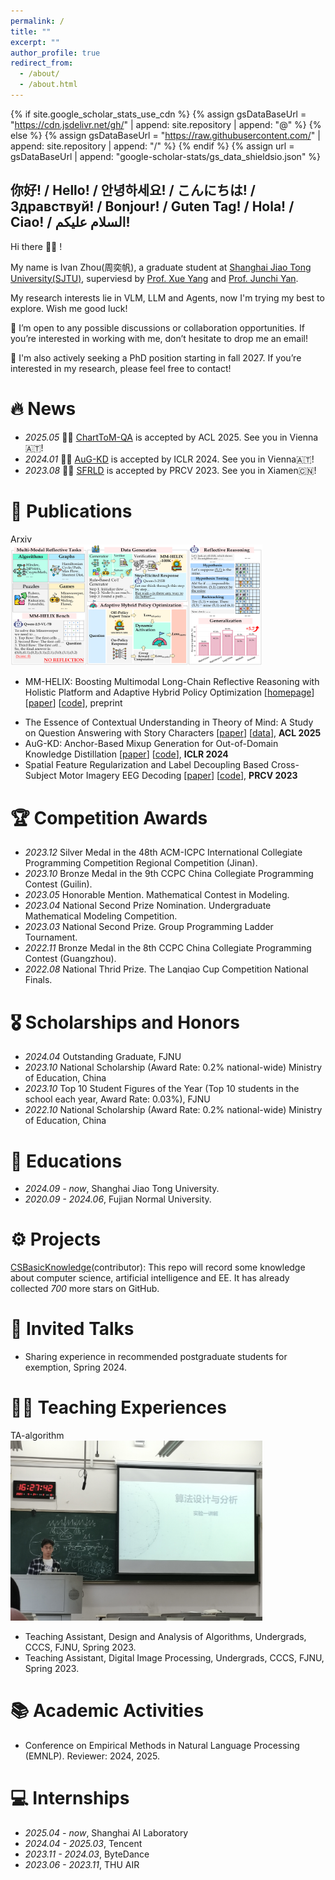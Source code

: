 ```yaml
---
permalink: /
title: ""
excerpt: ""
author_profile: true
redirect_from: 
  - /about/
  - /about.html
---
```


{% if site.google_scholar_stats_use_cdn %}
{% assign gsDataBaseUrl = "https://cdn.jsdelivr.net/gh/" | append: site.repository | append: "@" %}
{% else %}
{% assign gsDataBaseUrl = "https://raw.githubusercontent.com/" | append: site.repository | append: "/" %}
{% endif %}
{% assign url = gsDataBaseUrl | append: "google-scholar-stats/gs_data_shieldsio.json" %}

<span class='anchor' id='about-me'></span>


## 你好! / Hello! / 안녕하세요! / こんにちは! / Здравствуй! / Bonjour! / Guten Tag! / Hola! / Ciao! / السلام عليكم!

Hi there 👋👋 !

My name is Ivan Zhou(周奕帆), a graduate student at [Shanghai Jiao Tong University(SJTU)](https://en.sjtu.edu.cn/), superviesd by [Prof. Xue Yang](https://yangxue0827.github.io/) and [Prof. Junchi Yan](https://thinklab.sjtu.edu.cn/).

My research interests lie in VLM, LLM and Agents, now I'm trying my best to explore. Wish me good luck!

🌟 I’m open to any possible discussions or collaboration opportunities. If you’re interested in working with me, don’t hesitate to drop me an email!

🌟 I'm also actively seeking a PhD position starting in fall 2027. If you’re interested in my research, please feel free to contact!


# 🔥 News
- *2025.05* 🎉🎉 [ChartToM-QA](https://arxiv.org/abs/2501.01705) is accepted by ACL 2025. See you in Vienna🇦🇹!
- *2024.01* 🎉🎉 [AuG-KD](https://openreview.net/forum?id=fcqWJ8JgMR) is accepted by ICLR 2024. See you in Vienna🇦🇹!
- *2023.08* 🎉🎉 [SFRLD](https://link.springer.com/chapter/10.1007/978-981-99-8558-6_34) is accepted by PRCV 2023. See you in Xiamen🇨🇳!

# 📝 Publications 
<div class='paper-box'><div class='paper-box-image'><div><div class="badge">Arxiv</div><img src='images/mm-helix.png' alt="sym" width="80%"></div></div>
<div class='paper-box-text' markdown="1">

- MM-HELIX: Boosting Multimodal Long-Chain Reflective Reasoning with Holistic Platform and Adaptive Hybrid Policy Optimization [[homepage](https://mm-helix.github.io/)] [[paper](https://arxiv.org/abs/2510.08540)] 
 [[code](https://github.com/PhoenixZ810/MM-HELIX)], preprint

</div>
</div>

- The Essence of Contextual Understanding in Theory of Mind: A Study on Question Answering with Story Characters [[paper](https://arxiv.org/abs/2501.01705)] [[data](https://huggingface.co/datasets/ZeroXeno/CharToM-QA)], **ACL 2025**
- AuG-KD: Anchor-Based Mixup Generation for Out-of-Domain Knowledge Distillation [[paper](https://openreview.net/forum?id=fcqWJ8JgMR)] 
 [[code](https://github.com/IshiKura-a/AuG-KD)], **ICLR 2024**
- Spatial Feature Regularization and Label Decoupling Based Cross-Subject Motor Imagery EEG Decoding [[paper](https://link.springer.com/chapter/10.1007/978-981-99-8558-6_34)] [[code](https://github.com/Geniusyingmanji/SFRLD)], **PRCV 2023**
  


#  🏆 Competition Awards
- *2023.12* Silver Medal in the 48th ACM-ICPC International Collegiate Programming Competition Regional Competition (Jinan).
- *2023.10* Bronze Medal in the 9th CCPC China Collegiate Programming Contest (Guilin).
- *2023.05* Honorable Mention. Mathematical Contest in Modeling.
- *2023.04* National Second Prize Nomination. Undergraduate Mathematical Modeling Competition.
- *2023.03* National Second Prize. Group Programming Ladder Tournament.
- *2022.11* Bronze Medal in the 8th CCPC China Collegiate Programming Contest (Guangzhou).
- *2022.08* National Thrid Prize. The Lanqiao Cup Competition National Finals.

# 🎖 Scholarships and Honors
- *2024.04* Outstanding Graduate, FJNU
- *2023.10* National Scholarship (Award Rate: 0.2% national-wide) Ministry of Education, China
- *2023.10* Top 10 Student Figures of the Year (Top 10 students in the school each year, Award Rate: 0.03%), FJNU
- *2022.10* National Scholarship (Award Rate: 0.2% national-wide) Ministry of Education, China

# 📖 Educations
- *2024.09 - now*, Shanghai Jiao Tong University. 
- *2020.09 - 2024.06*, Fujian Normal University.

# ⚙️ Projects
[CSBasicKnowledge](https://github.com/CS-BAOYAN/CSBasicKnowledge)(contributor): This repo will record some knowledge about computer science, artificial intelligence and EE. It has already collected *700* more stars on GitHub.


# 💬 Invited Talks
- Sharing experience in recommended postgraduate students for exemption, Spring 2024.

# 👨‍🏫 Teaching Experiences
<div class='paper-box'><div class='paper-box-image'><div><div class="badge">TA-algorithm</div><img src='images/algorithm.png' alt="sym" width="80%"></div></div>
<div class='paper-box-text' markdown="1">

- Teaching Assistant, Design and Analysis of Algorithms, Undergrads, CCCS, FJNU, Spring 2023.
- Teaching Assistant, Digital Image Processing, Undergrads, CCCS, FJNU, Spring 2023.

</div>
</div>

# 📚 Academic Activities
- Conference on Empirical Methods in Natural Language Processing (EMNLP). Reviewer: 2024, 2025.

# 💻 Internships
- *2025.04 - now*, Shanghai AI Laboratory
- *2024.04 - 2025.03*, Tencent
- *2023.11 - 2024.03*, ByteDance
- *2023.06 - 2023.11*, THU AIR

